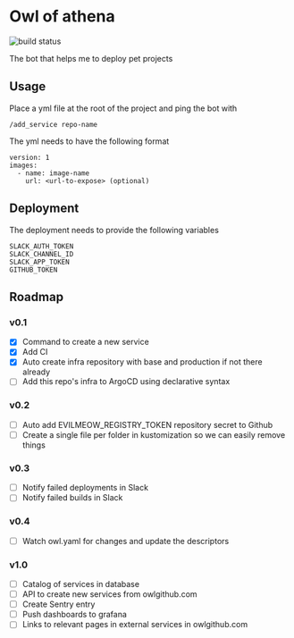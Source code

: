 # Owl of athena

![build status](https://github.com/evil-meow/owl-of-athena/actions/workflows/publish-image.yml/badge.svg)

The bot that helps me to deploy pet projects

## Usage

Place a yml file at the root of the project and ping the bot with

```
/add_service repo-name
```

The yml needs to have the following format

```
version: 1
images:
  - name: image-name
    url: <url-to-expose> (optional)
```

## Deployment

The deployment needs to provide the following variables

```
SLACK_AUTH_TOKEN
SLACK_CHANNEL_ID
SLACK_APP_TOKEN
GITHUB_TOKEN
```

## Roadmap

### v0.1

- [x] Command to create a new service
- [x] Add CI
- [x] Auto create infra repository with base and production if not there already
- [ ] Add this repo's infra to ArgoCD using declarative syntax

### v0.2

- [ ] Auto add EVILMEOW_REGISTRY_TOKEN repository secret to Github
- [ ] Create a single file per folder in kustomization so we can easily remove things

### v0.3

- [ ] Notify failed deployments in Slack
- [ ] Notify failed builds in Slack

### v0.4

- [ ] Watch owl.yaml for changes and update the descriptors

### v1.0

- [ ] Catalog of services in database
- [ ] API to create new services from owlgithub.com
- [ ] Create Sentry entry
- [ ] Push dashboards to grafana
- [ ] Links to relevant pages in external services in owlgithub.com